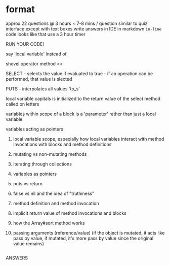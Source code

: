 # format

approx 22 questions @ 3 hours
~ 7-8 mins / question
similar to quiz interface except with text boxes
write answers in IDE in markdown
`in-line` code looks like that
use a 3 hour timer

RUN YOUR CODE!

say 'local variable' instead of 

shovel operator method <<

SELECT - selects the value if evaluated to true - if an operation can be performed, that value is slected

PUTS - interpolates all values 'to_s'

local variable capitals is initialized to the return value of the select method called on letters

variables within scope of a block is a 'parameter' rather than just a local variable

variables acting as pointers

1) local variable scope, especially how local variables interact with method invocations with blocks and method definitions

2) mutating vs non-mutating methods

3) iterating through collections

4) variables as pointers

5) puts vs return

6) false vs nil and the idea of "truthiness"

7) method definition and method invocation

8) implicit return value of method invocations and blocks

9) how the Array#sort method works

10) passing arguments (reference/value) (if the object is mutated, it acts like pass by value, if mutated, it's more pass by value since the original value remains)

```ruby

```

ANSWERS